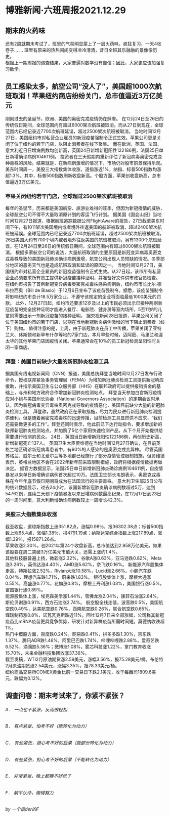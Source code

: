 # 博雅新闻·六班周报2021.12.29   
                                                                                                                                                                                                                  
## 期末的火药味   
还有2周就期末考试了，班里的气氛明显蒙上了一层火药味，疯狂复习、一天4张卷子… … 班里有原来的热热闹闹变得冷冷清清，昔日全班其乐融融的景像像历史。  
根据上一期周报的调查结果，大家普遍对数学没有自信；因此，大家更应该加强复习数学。  
  
## 员工感染太多，航空公司“没人了”，美国超1000次航班取消！苹果纽约商店纷纷关门，总市值逼近3万亿美元  
 
刚刚过去的圣诞节，欧洲、美国的奥密克戎疫情仍在肆虐。
在12月24日至26日的传统假日期间，全球范围内有超过6000架次航班被取消。而从27日到现在，全球范围内已经记录近7700次航班延误，超过2500架次航班被取消。
当地时间12月27日，美国纽约市对私营企业雇员的新冠疫苗强制令正式生效。苹果公司更是关闭了位于纽约的若干门店，以阻止消费者在线下聚集。
而在欧洲，英国、法国、意大利近日日增病例数均创新高，英国24日新增新冠阳性122186例，法国25日单日新增确诊病例104611例。
投资者在三天假期内重新评估了新冠病毒奥密克戎变种毒株的风险。结果就是，在新病例激增的情况下，市场仍对股市前景保持乐观。
美东时间周一，美股三大指数集体收涨，道指涨近1%，纳指、标普500指数均涨超1.3%。其中，标普500指数刷新收盘新高。个股方面，苹果创收盘新高，总市值逼近3万亿美元。
### 苹果关闭纽约若干门店，全球超过2500架次航班被取消  
每年的圣诞节，历来都是美国航空、旅游业难得的旺季，但因为新冠疫情的威胁，全球航空公司不得不大量取消原计划的客运飞行计划。
据美国《国会山报》当地时间12月27日报道，根据航班追踪数据公司FlightAware的报告，27日截至美东时间下午，有1011架次美国境内或者境外往返美国的航班被取消，超过2400架次航班被延误。全球范围内已经记录近7700次航班延误，超过2500架次航班被取消。
26日美国大约有700个境内或者境外往返美国的航班被取消，另有1300个航班延误。在12月24日至26日的传统假日期间，全球范围内有超过6000架次航班被取消。
根据多家航空公司的说法，大量航班取消的主要原因是新冠变异病毒奥密克戎毒株导致的美国新冠肺炎确诊病例激增，航空公司出现人员短缺的情况。冬季部分地区的恶劣天气也是造成航班取消和延误的原因之一。
当地时间12月27日，美国纽约市对私营企业雇员的新冠疫苗强制令正式生效。从27日起，该市所有私营企业必须要求所有员工提供新冠疫苗接种证明，并准备好文件供市政官员检查。
在纽约市报告了首例新冠变异病毒奥密克戎毒株感染病例后，纽约市市长比尔·德布拉西奥（Bill de Blasio）于12月6日宣布了该疫苗强制令。据悉，该疫苗强制令将影响纽约市总计18.5万家企业，不遵守该规定的企业将面临最低1000美元的罚款。
此外，12月27日起，纽约市还要求12岁及以上的市民必须出示已接种两剂新冠疫苗的完全接种证明才能进入餐厅、电影院、健身房等室内场所，5至11岁的儿童则需要出示一剂新冠疫苗的接种证明。
据央视新闻28日报道，苹果公司关闭了位于美国纽约市的若干门店，以期在当地新冠肺炎病例激增的当下阻止消费者（线下）购物。 
值得注意的是，上周，由于新冠肺炎在员工中传播，苹果关闭了亚特兰大、休斯顿和新罕布什尔等地的7家门店。本月早些时候，迈阿密、马里兰和渥太华的其他苹果门店因疫情关闭。苹果通常会在10%的员工新冠检测呈阳性时关闭一家商店。
### 拜登：美国目前缺少大量的新冠肺炎检测工具    
据美国有线电视新闻网（CNN）报道，美国总统拜登当地时间12月27日发布行政命令，授权联邦紧急事务管理局（FEMA）为增加新冠肺炎检测工具提供新冠响应援助，并指示美国卫生与公众服务部（HHS）在联邦政府可以提供报销资金的基础上，与州和地方政府合作增加新冠肺炎检测站点。
拜登当天参加白宫新冠疫情应对小组与美国州长协会（National Governors Association）的定期会议时承认，因为新冠病毒变异毒株奥密克戎导致的疫情恶化，美国目前缺少大量的新冠肺炎检测工具。
拜登称，虽然政府正在采取措施，尽力为民众进行新冠肺炎检测提供便利，但是随着奥密克戎毒株的迅速传播，目前检测工具显然供不应求，“我们还需要做更多的工作”。拜登还同时表示，他此前已下达行动指令，要求增加新的联邦新冠肺炎检测站点，并加购了5亿个家用快速检测产品，从下个月开始提供给需要进行检测的民众。
24日，英国当日新增新冠阳性122186例，再创历史新高，新增新冠死亡137人。
英国卫生大臣贾维德在当地时间12月27日确认，在目前英格兰地区确诊新冠病毒患者中，有90%的人感染的是奥密克戎变异株。
尽管英国苏格兰、威尔士和北爱尔兰等多地都已经施行了部分疫情管控限制措施，但贾维德表示，英格兰地区不会在2022年新年前采取限制措施，政府将根据疫情数据再做决定。
据官方数据显示，法国25日单日新增新冠肺炎确诊病例104611例，自疫情暴发以来单日新增确诊病例首次超过10万。法国卫生部长韦朗表示，奥密克戎毒株在今年年底节假日期间将成为在法国流行的主要毒株。
意大利卫生部25日公布的统计数据显示，过去24小时，该国新增新冠肺炎确诊病例数超过5万，达到54762例，连续三天创下疫情暴发以来日增病例数最高纪录，在12月17日到23日的一周时间里，意大利新增确诊病例数较上一周增长42.3%。
### 美股三大指数集体收涨  
截至收盘，道琼斯指数上涨351.82点，涨幅0.98％，报36302.38点；标普500指数上涨65.4点，涨幅1.38％，报4791.19点；纳斯达克综合指数上涨217.89点，涨幅1.39％，报15871.26点。   
苹果收涨2.30%，创2021年第24个收盘新高，总市值达到2.958万亿美元。如果该股要在周二突破3万亿美元市值大关，还需上涨约1.4%。  
其他科技股普遍上扬，微软涨2.32%，谷歌A涨0.63%，亚马逊跌0.82%，Meta涨3.26%，英伟达涨4.40%，AMD涨5.62%，奈飞跌0.16%。 
新能源汽车股集体走高，特斯拉涨2.52%，Rivian大涨10.58%，Lucid涨2.66%。小鹏汽车跌0.04%，理想汽车跌1.71%，蔚来跌1.83%。 
银行股集体上涨，摩根大通涨0.55%，高盛涨0.77%，花旗涨0.8%，摩根士丹利涨1.03%，美国银行涨0.5%，富国银行涨0.89%。   
能源股集体上涨，埃克森美孚涨1.44%，雪佛龙涨2.04%，康菲石油涨2.84%，斯伦贝谢涨0.91%，西方石油涨2.74%。 
航空股全线走低，波音跌0.5%，美国航空跌0.49%，达美航空跌0.76%，西南航空跌0.26%，联合航空跌0.65%。    
辉瑞制药涨0.8%，诺瓦瓦克斯跌近11%，回吐12月7日来全部涨幅，公司称其新冠疫苗比mRNA疫苗更具竞争优势，研发针对新异株疫苗所需时间短。莫德纳收跌超1%。    
热门中概股方面，百度跌0.24%，网易跌0.41%，拼多多跌1.30%，京东跌1.37%，腾讯ADR跌1.46%，阿里巴巴跌1.74%，哔哩哔哩跌2.88%，爱奇艺跌6.52%，滴滴跌5.36%；微博涨1.08%，雾芯科技涨1.22%，掌门教育收涨15.70%，未来金融科技集团收涨37.36%。    
截至发稿，WTI2月原油期货涨2.59美元，涨幅3.56%，报75.28美元/桶。布伦特2月原油期货涨2.54美元，涨幅3.35%，报78.33美元/桶。   
纽约商品交易所COMEX黄金比前一交易日下跌2.1美元，收于每盎司1809.6美元，跌幅为0.12%。 

## 调查问卷：期末考试来了，你紧不紧张？   
###### A．	一点也不紧张，反而很轻松    
###### B．	有点紧张，怕考不好（能转化为动力）   
###### C．	有些紧张，担心考不好的后果（能部分转化为动力）   
###### D．	有些紧张，担心考不好的后果（不能转化为动力）  
###### E．	非常紧张，晚上都睡不好觉了   
###### F．	躺平认命，懒得努力   
    
    
###### *by 一个很der的F*   
